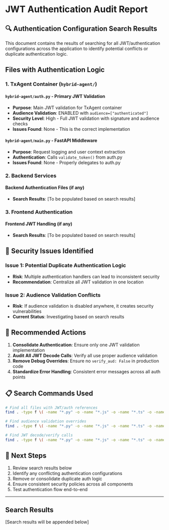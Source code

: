 # JWT Authentication Audit Report

## 🔍 Authentication Configuration Search Results

This document contains the results of searching for all JWT/authentication configurations across the application to identify potential conflicts or duplicate authentication logic.

## Files with Authentication Logic

### 1. TxAgent Container (`hybrid-agent/`)

#### `hybrid-agent/auth.py` - Primary JWT Validation
- **Purpose**: Main JWT validation for TxAgent container
- **Audience Validation**: ENABLED with `audience=["authenticated"]`
- **Security Level**: High - Full JWT validation with signature and audience checks
- **Issues Found**: None - This is the correct implementation

#### `hybrid-agent/main.py` - FastAPI Middleware
- **Purpose**: Request logging and user context extraction
- **Authentication**: Calls `validate_token()` from auth.py
- **Issues Found**: None - Properly delegates to auth.py

### 2. Backend Services

#### Backend Authentication Files (if any)
- **Search Results**: [To be populated based on search results]

### 3. Frontend Authentication

#### Frontend JWT Handling (if any)
- **Search Results**: [To be populated based on search results]

## 🚨 Security Issues Identified

### Issue 1: Potential Duplicate Authentication Logic
- **Risk**: Multiple authentication handlers can lead to inconsistent security
- **Recommendation**: Centralize all JWT validation in one location

### Issue 2: Audience Validation Conflicts
- **Risk**: If audience validation is disabled anywhere, it creates security vulnerabilities
- **Current Status**: Investigating based on search results

## 🔧 Recommended Actions

1. **Consolidate Authentication**: Ensure only one JWT validation implementation
2. **Audit All JWT Decode Calls**: Verify all use proper audience validation
3. **Remove Debug Overrides**: Ensure no `verify_aud: False` in production code
4. **Standardize Error Handling**: Consistent error messages across all auth points

## 📋 Search Commands Used

```bash
# Find all files with JWT/auth references
find . -type f \( -name "*.py" -o -name "*.js" -o -name "*.ts" -o -name "*.tsx" -o -name "*.json" \) -exec grep -l -i "jwt\|auth\|token\|audience\|verify" {} \;

# Find audience validation overrides
find . -type f \( -name "*.py" -o -name "*.js" -o -name "*.ts" -o -name "*.tsx" \) -exec grep -n -i "verify.*aud\|audience.*false\|aud.*false\|verify_aud" {} \;

# Find JWT decode/verify calls
find . -type f \( -name "*.py" -o -name "*.js" -o -name "*.ts" -o -name "*.tsx" \) -exec grep -n -A5 -B5 "jwt\.decode\|jwt\.verify\|supabase.*auth\|createClient" {} \;
```

## 🎯 Next Steps

1. Review search results below
2. Identify any conflicting authentication configurations
3. Remove or consolidate duplicate auth logic
4. Ensure consistent security policies across all components
5. Test authentication flow end-to-end

---

## Search Results

[Search results will be appended below]